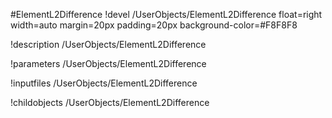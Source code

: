 <!-- MOOSE Object Documentation Stub: Remove this when content is added. -->
#ElementL2Difference
!devel /UserObjects/ElementL2Difference float=right width=auto margin=20px padding=20px background-color=#F8F8F8

!description /UserObjects/ElementL2Difference

!parameters /UserObjects/ElementL2Difference

!inputfiles /UserObjects/ElementL2Difference

!childobjects /UserObjects/ElementL2Difference
